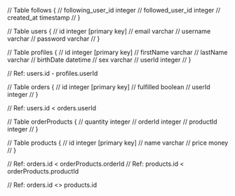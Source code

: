 // Table follows {
//   following_user_id integer
//   followed_user_id integer
//   created_at timestamp 
// }

// Table users {
//   id integer [primary key]
//   email varchar
//   username varchar
//   password varchar
// }

// Table profiles {
//   id integer [primary key]
//   firstName varchar
//   lastName varchar
//   birthDate datetime
//   sex varchar
//   userId integer
// }

// Ref: users.id - profiles.userId

// Table orders {
//   id integer [primary key]
//   fulfilled boolean
//   userId integer
// }

// Ref: users.id < orders.userId

// Table orderProducts {
//   quantity integer
//   orderId integer
//   productId integer
// }

// Table products {
//   id integer [primary key]
//   name varchar
//   price money
// }


// Ref: orders.id < orderProducts.orderId
// Ref: products.id < orderProducts.productId

// Ref: orders.id <> products.id